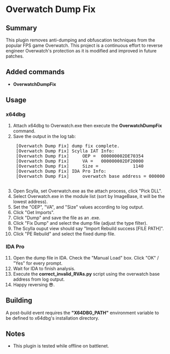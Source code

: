 # Overwatch Dump Fix

## Summary

This plugin removes anti-dumping and obfuscation techniques from the popular FPS game Overwatch.  This project is a continuous effort to reverse engineer Overwatch's protection as it is modified and improved in future patches.

## Added commands

- **OverwatchDumpFix**

## Usage

### x64dbg

1. Attach x64dbg to Overwatch.exe then execute the **OverwatchDumpFix** command.
2. Save the output in the log tab:
    <pre>
    [Overwatch Dump Fix] dump fix complete.
    [Overwatch Dump Fix] Scylla IAT Info:
    [Overwatch Dump Fix]     OEP =  000000002DE70354
    [Overwatch Dump Fix]     VA =   000000002DF20000
    [Overwatch Dump Fix]     Size =             1140
    [Overwatch Dump Fix] IDA Pro Info:
    [Overwatch Dump Fix]     overwatch base address = 000000013F780000
    </pre>
3. Open Scylla, set Overwatch.exe as the attach process, click "Pick DLL".
4. Select Overwatch.exe in the module list (sort by ImageBase, it will be the lowest address).
5. Set the "OEP", "VA", and "Size" values according to log output.
6. Click "Get Imports".
7. Click "Dump" and save the file as an .exe.
8. Click "Fix Dump" and select the dump file (adjust the type filter).
9. The Scylla ouput view should say "Import Rebuild success [FILE PATH]".
10. Click "PE Rebuild" and select the fixed dump file.

### IDA Pro

11. Open the dump file in IDA.  Check the "Manual Load" box.  Click "OK" / "Yes" for every prompt.
12. Wait for IDA to finish analysis.
13. Execute the **correct_invalid_RVAs.py** script using the overwatch base address from log output.
14. Happy reversing :sunglasses:.

## Building

A post-build event requires the **"X64DBG_PATH"** environment variable to be defined to x64dbg's installation directory.

## Notes

- This plugin is tested while offline on battlenet.
